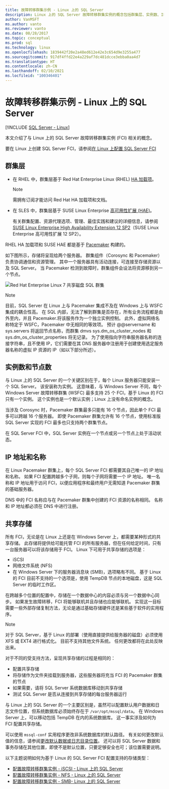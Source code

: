 ```yaml
---
title: 故障转移群集示例 - Linux 上的 SQL Server
description: Linux 上的 SQL Server 故障转移群集实例的概念包括群集层、实例数、IP 地址和名称以及共享存储。
author: VanMSFT
ms.author: vanto
ms.reviewer: vanto
ms.date: 08/28/2017
ms.topic: conceptual
ms.prod: sql
ms.technology: linux
ms.openlocfilehash: 1839442f20e2a48ed612e42e3c654d9e3255a477
ms.sourcegitcommit: 917df4ffd22e4a229af7dc481dcce3ebba0aa4d7
ms.translationtype: HT
ms.contentlocale: zh-CN
ms.lasthandoff: 02/10/2021
ms.locfileid: "100346401"
---
```

# <a name="failover-cluster-instances---sql-server-on-linux"></a>故障转移群集示例 - Linux 上的 SQL Server

[!INCLUDE [SQL Server - Linux](../includes/applies-to-version/sql-linux.md)]

本文介绍了与 Linux 上的 SQL Server 故障转移群集实例 (FCI) 相关的概念。 

要在 Linux 上创建 SQL Server FCI，请参阅[在 Linux 上配置 SQL Server FCI](sql-server-linux-shared-disk-cluster-configure.md)

## <a name="the-clustering-layer"></a>群集层

* 在 RHEL 中，群集层基于 Red Hat Enterprise Linux (RHEL) [HA 加载项](https://access.redhat.com/documentation/en-US/Red_Hat_Enterprise_Linux/6/pdf/High_Availability_Add-On_Overview/Red_Hat_Enterprise_Linux-6-High_Availability_Add-On_Overview-en-US.pdf)。 

    > [!NOTE] 
    > 需拥有订阅才能访问 Red Hat HA 加载项和文档。 

* 在 SLES 中，群集层基于 SUSE Linux Enterprise [高可用性扩展 (HAE)](https://www.suse.com/products/highavailability)。

    有关群集配置、资源代理选项、管理、最佳实践和建议的详细信息，请参阅 [SUSE Linux Enterprise High Availability Extension 12 SP2](https://www.suse.com/documentation/sle-ha-12/index.html)（SUSE Linux Enterprise 高可用性扩展 12 SP2）。

RHEL HA 加载项和 SUSE HAE 都是基于 [Pacemaker](https://clusterlabs.org/) 构建的。

如下图所示，存储将呈现给两个服务器。 群集组件（Corosync 和 Pacemaker）负责协调通信和资源管理。 其中一个服务器具有活动连接，可连接至存储资源以及 SQL Server。 当 Pacemaker 检测到故障时，群集组件会设法将资源移到另一个节点。  

![Red Hat Enterprise Linux 7 共享磁盘 SQL 群集](./media/sql-server-linux-shared-disk-cluster-red-hat-7-configure/LinuxCluster.png) 


> [!NOTE]
> 目前，SQL Server 在 Linux 上与 Pacemaker 集成不及在 Windows 上与 WSFC 集成的耦合性高。 在 SQL 内部，无法了解到群集是否存在，所有业务流程都是由外至内，并且 Pacemaker.将该服务作为一个独立实例控制。 此外，虚拟网络名称特定于 WSFC，Pacemaker 中无相同的等效项。 预计 @@servername 和 sys.servers 将返回节点名称，而群集 dmvs sys.dm_os_cluster_nodes 和 sys.dm_os_cluster_properties 将无记录。 为了使用指向字符串服务器名称的连接字符串，且不使用 IP，它们需要在其 DNS 服务器中注册用于创建使用选定服务器名称的虚拟 IP 资源的 IP（如以下部分所述）。

## <a name="number-of-instances-and-nodes"></a>实例数和节点数

与 Linux 上的 SQL Server 的一个关键区别在于，每个 Linux 服务器只能安装一个 SQL Server。 该安装称为实例。 这意味着，与 Windows Server 不同，每个 Windows Server 故障转移群集 (WSFC) 最多支持 25 个 FCI，基于 Linux 的 FCI 只有一个实例。 这个实例也是一个默认实例；Linux 上没有命名实例的概念。 

当涉及 Corosync 时，Pacemaker 群集最多只能有 16 个节点，因此单个 FCI 最多可以跨越 16 个服务器。 即使 Pacemaker 群集允许有 16 个节点，使用标准版 SQL Server 实现的 FCI 最多也只支持两个群集节点。

在 SQL Server FCI 中，SQL Server 实例在一个节点或另一个节点上处于活动状态。

## <a name="ip-address-and-name"></a>IP 地址和名称
在 Linux Pacemaker 群集上，每个 SQL Server FCI 都需要其自己唯一的 IP 地址和名称。 如果 FCI 配置跨越多个子网，则每个子网将需要一个 IP 地址。 唯一名称和 IP 地址用于访问 FCI，以便应用程序和最终用户无需知道 Pacemaker 群集的基础服务器。

DNS 中的 FCI 名称应与在 Pacemaker 群集中创建的 FCI 资源的名称相同。
名称和 IP 地址都必须在 DNS 中进行注册。

## <a name="shared-storage"></a>共享存储
所有 FCI，无论是在 Linux 上还是在 Windows Server 上，都需要某种形式的共享存储。 此存储将提供给可能托管 FCI 的所有服务器，但在任何给定时间，只有一台服务器可以将该存储用于 FCI。 Linux 下可用于共享存储的选项是：

- iSCSI
- 网络文件系统 (NFS)
- 在 Windows Server 下的服务器消息块 (SMB)，选项略有不同。 基于 Linux 的 FCI 目前不支持的一个选项是，使用 TempDB 节点的本地磁盘，这是 SQL Server 的临时工作区。

在跨越多个位置的配置中，存储在一个数据中心的内容必须与另一个数据中心同步。 如果发生故障转移，FCI 将能够联机并且存储也应能够联机。 实现这一目标需要一些外部存储复制方法，无论是通过基础存储硬件还是某些基于软件的实用程序。 

>[!NOTE]
>对于 SQL Server，基于 Linux 的部署（使用直接提供给服务器的磁盘）必须使用 XFS 或 EXT4 进行格式化。 目前不支持其他文件系统。 任何更改都将在此处反映出来。

对于不同的受支持方法，呈现共享存储的过程是相同的：

- 配置共享存储
- 将存储作为文件夹挂载到服务器，这些服务器将充当 FCI 的 Pacemaker 群集的节点
- 如果需要，请将 SQL Server 系统数据库移动到共享存储
- 测试 SQL Server 是否从连接到共享存储的每台服务器运行

与 Linux 上的 SQL Server 的一个主要区别是，虽然可以配置默认用户数据和日志文件位置，但系统数据库必须始终存在于 `/var/opt/mssql/data`。 在 Windows Server 上，可以移动包括 TempDB 在内的系统数据库。 这一事实涉及如何为 FCI 配置共享存储。

可以使用 `mssql-conf` 实用程序更改非系统数据库的默认路径。 有关如何更改默认值的信息，请参阅[更改默认数据或日志目录位置](sql-server-linux-configure-mssql-conf.md#datadir)。 还可以将 SQL Server 数据和事务存储在其他位置，即使不是默认位置，只要足够安全也可；该位置需要说明。

以下主题说明如何为基于 Linux 的 SQL Server FCI 配置支持的存储类型：

- [配置故障转移群集实例 - iSCSI - Linux 上的 SQL Server](sql-server-linux-shared-disk-cluster-configure-iscsi.md)
- [配置故障转移群集实例 - NFS - Linux 上的 SQL Server](sql-server-linux-shared-disk-cluster-configure-nfs.md)
- [配置故障转移群集实例 - SMB- Linux 上的 SQL Server](sql-server-linux-shared-disk-cluster-configure-smb.md)

